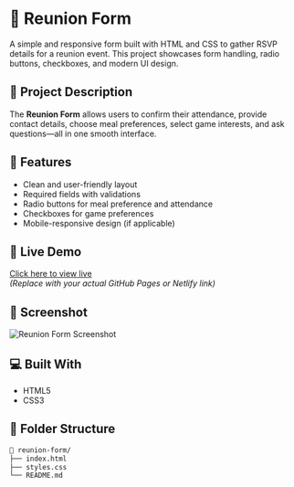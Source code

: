# 🎉 Reunion Form

A simple and responsive form built with HTML and CSS to gather RSVP details for a reunion event. This project showcases form handling, radio buttons, checkboxes, and modern UI design.

## 📝 Project Description

The **Reunion Form** allows users to confirm their attendance, provide contact details, choose meal preferences, select game interests, and ask questions—all in one smooth interface.

## 🔧 Features

- Clean and user-friendly layout
- Required fields with validations
- Radio buttons for meal preference and attendance
- Checkboxes for game preferences
- Mobile-responsive design (if applicable)

## 🚀 Live Demo

[Click here to view live](https://jamesmikecodes.github.io/Reunion-Form/)  
_(Replace with your actual GitHub Pages or Netlify link)_

## 📸 Screenshot

![Reunion Form Screenshot](./Assignment%20001.JPG)

## 💻 Built With

- HTML5
- CSS3

## 📂 Folder Structure

```bash
📁 reunion-form/
├── index.html
├── styles.css
└── README.md
```
